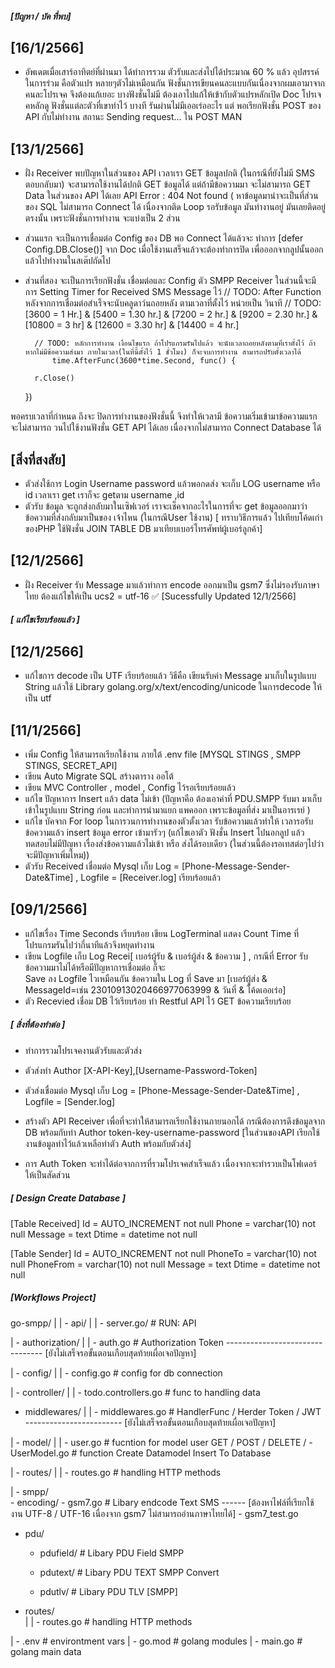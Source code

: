 ##### [ปัญหา / บัค ที่พบ] #####
## [16/1/2566] ##
- อัพเดตเมื่อเสาร์อาทิตย์ที่ผ่านมา ได้ทำการรวม ตัวรับและส่งไปได้ประมาณ 60 % แล้ว อุปสรรค์ ในการร่วม คือตัวแปร หลายๆตัวไม่เหมือนกัน ฟังชั่นการเขียนคนละแบบกันเนื่องจากผมเอามาจากคนละโปรเจค จึงต้องแก้เยอะ บางฟังชั่นไม่มี ต้องเอาไปแก้ให้เข้ากับตัวแปรหลักเปิด Doc โปรเจคหลักดู ฟังชั่นแต่ละตัวที่เขาทำไว้ บางที รันผ่านไม่มีเออเร่ออะไร แต่ พอเรียกฟังชั่น POST ของ API กับไม่ทำงาน สถานะ 
Sending request... ใน POST MAN 
## [13/1/2566] ##
- ฝั่ง Receiver พบปัญหาในส่วนของ API เวลาเรา GET ข้อมูลปกติ (ในกรณีที่ยังไม่มี SMS ตอบกลับมา) จะสามารถใช้งานได้ปกติ GET ข้อมูลได้ แต่ถ้ามีข้อความมา จะไม่สามารถ GET Data ในส่วนของ API ได้เลย API Error : 404 Not found 
( หาข้อมูลมาน่าจะเป็นที่ส่วนของ SQL ไม่สามารถ Connect ได้ เนื่องจากติด  Loop รอรับข้อมูล มันทำงานอยู่ มันเลยติดอยู่ตรงนั้น เพราะฟังชั่นการทำงาน จะแบ่งเป็น 2 ส่วน 
- ส่วนแรก จะเป็นการเชื่อมต่อ Config ของ DB พอ Connect ได้แล้วจะ ทำการ [defer Config.DB.Close()] จาก Doc เมื่อใช้งานเสร็จแล้วจะต้องทำการปิด เพื่อออกจากลูปนั้นออก แล้วไปทำงานในสเต๊ปถัดไป
- ส่วนที่สอง จะเป็นการเรียกฟังชั่น เชื่อมต่อและ Config ตัว SMPP Receiver ในส่วนนี้จะมีการ Setting Timer for Received SMS Message ไว้
	    // TODO: After Function หลังจากการเชื่อมต่อสำเร็จจะนับคลูดาว์นถอยหลัง ตามเวลาที่ตั้งไว้ หน่วยเป็น วินาที
	    // TODO: [3600 = 1 Hr.] & [5400 = 1.30 hr.] & [7200 = 2 hr.] & [9200 = 2.30 hr.] & [10800 = 3 hr] & [12600 = 3.30 hr] & [14400 = 4 hr.]

	    // TODO: หลักการทำงาน เงื่อนไขแรก ถ้าโปรแกรมรันไปแล้ว จะนับเวลาถอยหลังตามที่เราตั้งไว้ ถ้าหากไม่มีข้อความส่งมา ภายในเวลา(ในที่นี้ตั้งไว้ 1 ชั่วโมง) ก็จะจบการทำงาน สามารถปรับตั้งเวลาได้
	        time.AfterFunc(3600*time.Second, func() {

	    r.Close()
	})

พอครบเวลาที่กำหนด ถึงจะ ปิดการทำงานของฟังชั่นนี้ จึงทำให้เวลามี ข้อความเริ่มเข้ามาข้อความแรก จะไม่สามารถ วนไปใช้งานฟังชั่น GET API ได้เลย เนื่องจากไม่สามารถ Connect Database ได้


## [สิ่งที่สงสัย] ##
- ตัวส่งใช้การ Login Username password แล้วพอกดส่ง จะเก็บ LOG username หรือ id เวลาเรา get เราก็จะ getตาม username ,id 
- ตัวรับ ข้อมูล จะถูกส่งกลับมาในเซิฟเวอร์ เราจะเช็คจากอะไรในการที่จะ get ข้อมูลออกมาว่าข้อความที่ส่งกลับมาเป็นของ เจ้าไหน (ในกรณีUser ใช้งาน) [ ทราบวิธีการแล้ว ไปเทียบโค้ดเก่าของPHP ใช้ฟังชั่น JOIN TABLE DB มาเทียบเบอร์โทรศัพท์ผู้เบอร์ลูกค้า]

## [12/1/2566] ##
- ฝั่ง Receiver รับ Message มาแล้วทำการ encode ออกมาเป็น gsm7 ซึ่งไม่รองรับภาษาไทย ต้องแก้ไขให้เป็น ucs2 = utf-16 :white_check_mark: [Sucessfully Updated 12/1/2566]




##### [ แก้ไขเรียบร้อยแล้ว ] #####


## [12/1/2566] ##
- แก้ไขการ decode เป็น UTF เรียบร้อยแล้ว วิธีคือ เขียนรับค่า Message มาเก็บในรูปแบบ String แล้วใช้ Library golang.org/x/text/encoding/unicode ในการdecode ให้เป็น utf 

## [11/1/2566] ##
- เพิ่ม Config ให้สามารถเรียกใช้งาน ภายใต้ .env file [MYSQL STINGS , SMPP STINGS, SECRET_API]
- เขียน Auto Migrate SQL สร้างตาราง ออโต้
- เขียน MVC Controller , model , Config ไว้รอเรียบร้อยแล้ว
- แก้ไข ปัญหาการ Insert แล้ว data ไม่เข้า (ปัญหาคือ ต้องเอาค่าที่ PDU.SMPP รับมา มาเก็บเข้าในรูปแบบ String ก่อน และทำการนำมาแยก แพคออก เพราะข้อมูลที่ส่ง มาเป็นอารเรย์ )
- แก้ไข บัคจาก For loop ในการวนการทำงานของตัวตั้งเวลา รับข้อความแล้วทำให้ เวลารอรับข้อความแล้ว insert ข้อมูล error เข้ามารัวๆ (แก้ไขเอาตัว ฟังชั่น Insert ไปนอกลูป แล้วทดสอบไม่มีปัญหา เรื่องส่งข้อความแล้วไม่เข้า หรือ ส่งได้รอบเดียว (ในส่วนนี้ต้องรอเทสต่อๆไปว่าจะมีปัญหาเพิ่มไหม)) 
- ตัวรับ Received เชื่อมต่อ Mysql  เก็บ Log = [Phone-Message-Sender-Date&Time] , Logfile = [Receiver.log] เรียบร้อยแล้ว

## [09/1/2566] ##
- แก้ไขเรื่อง Time Seconds เรียบร้อย เขียน LogTerminal แสดง Count Time ที่โปรแกรมรันไปว่ากี่นาทีแล้วจึงหยุดทำงาน
- เขียน Logfile เก็บ Log Recei[ เบอร์ผู้รับ & เบอร์ผู้ส่ง & ข้อความ ] , กรณีที่ Error รับข้อความมาไม่ได้หรือมีปัญหาการเชื่อมต่อ ก็จะ   
  Save ลง Logfile ไวเหมือนกัน ข้อความใน Log ที่ Save มา [เบอร์ผู้ส่ง & MessageId=เช่น 23010913020466977063999 & วันที่ & โค้ดเออเร่อ]
- ตัว Recevied เชื่อม DB ไว้เรียบร้อย ทำ Restful API ไว้ GET ข้อความเรียบร้อย 


##### [ สิ่งที่ต้องทำต่อ ] #####
- ทำการรวมโปรเจคงานตัวรับและตัวส่ง
- ตัวส่งทำ Author [X-API-Key],[Username-Password-Token]
- ตัวส่งเชื่อมต่อ Mysql เก็บ Log = [Phone-Message-Sender-Date&Time] , Logfile = [Sender.log]

- สร้างตัว API Receiver เพื่อที่จะทำให้สามารถเรียกใช้งานภายนอกได้ กรณีต้องการดึงข้อมูลจาก DB พร้อมกับทำ Author 
  token-key-username-password [ในส่วนของAPI เรียกใช้งานข้อมูลทำไว้แล้วเหลือทำตัว Auth พร้อมกับตัวส่ง]
- การ Auth Token จะทำได้ต่อจากการที่รวมโปรเจคสำเร็จแล้ว เนื่องจากจะทำรวบเป็นโฟเดอร์ให้เป็นสัดส่วน



##### [ Design Create Database ] #####

[Table Received]
Id = AUTO_INCREMENT not null
Phone = varchar(10) not null
Message = text 
Dtime = datetime not null


[Table Sender]
Id = AUTO_INCREMENT not null
PhoneTo = varchar(10) not null
PhoneFrom = varchar(10) not null
Message = text 
Dtime = datetime not null




##### [Workflows Project]  #####
go-smpp/
|
| - api/
|   | - server.go/          # RUN: API

| - authorization/
|   | - auth.go                 # Authorization Token -------------------------------- [ยังไม่เสร็จรอขั้นตอนเกือบสุดท้ายเผื่อเจอปัญหา]

| - config/
|   | - config.go                 # config for db connection

| - controller/
|   | - todo.controllers.go       # func to handling data

  - middlewares/
|   | - middlewares.go       # HandlerFunc / Herder Token / JWT ------------------------ [ยังไม่เสร็จรอขั้นตอนเกือบสุดท้ายเผื่อเจอปัญหา]

| - model/
|   | - user.go            # fucntion for model user GET / POST / DELETE /
      - UserModel.go       # function Create Datamodel Insert To Database

| - routes/
|   | - routes.go                 # handling HTTP methods

| - smpp/                         
       - encoding/
           - gsm7.go      # Libary endcode Text SMS ------ [ต้องหาไฟล์ที่เรียกใช้งาน UTF-8 / UTF-16 เนื่องจาก gsm7 ไม่สามารถอ่านภาษาไทยได้]
           - gsm7_test.go

  - pdu/                         
       - pdufield/              # Libary PDU Field SMPP

       - pdutext/               # Libary PDU TEXT SMPP Convert

       - pdutlv/                # Libary PDU TLV [SMPP]
    
  - routes/    
|   | - routes.go                 # handling HTTP methods

| - .env                              # environtment vars
| - go.mod                            # golang modules
| - main.go                           # golang main data
